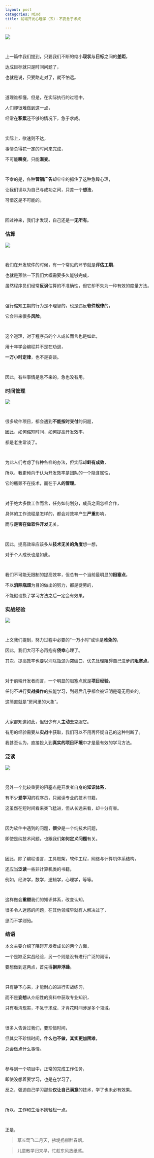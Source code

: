 ```yaml
---
layout: post
categories: Mind
title: 前端开发心理学（五）：不要急于求成

---
```


![](https://upload-images.jianshu.io/upload_images/1023733-639403318de3a7cc.png?imageMogr2/auto-orient/strip%7CimageView2/2/w/1240)

<br/>

上一篇中我们提到，只要我们不断的缩小**现状**与**目标**之间的**差距**，

达成目标就只是时间问题了，

也就是说，只要路走对了，就不怕远。

<br/>

道理谁都懂，但是，在实际执行的过程中，

人们却很难做到这一点，

经常在**积累**还不够的情况下，急于求成。

<br/>

实际上，欲速则不达，

事情总得花一定的时间来完成，

不可能**瞬变**，只能**渐变**。

<br/>

不幸的是，各种**营销广告**却牢牢的抓住了这种急躁心理，

让我们误以为自己与成功之间，只差一个**想法**，

可惜这是不可能的。

<br/>

回过神来，我们才发现，自己还是**一无所有**。

### 估算

![](https://upload-images.jianshu.io/upload_images/1023733-0421e06e023e6116.png?imageMogr2/auto-orient/strip%7CimageView2/2/w/1240)

<br/>

我们在开发软件的时候，有一个常见的环节就是**评估工期**，

也就是预估一下我们大概需要多久能够完成，

虽然程序员们经常**反讽**估算的不准确性，但它却不失为一种有效的度量方法。

<br/>

强行缩短工期的行为是不理智的，也是违反**软件规律**的，

它会带来很多**风险**。

<br/>

这个道理，对于程序员的个人成长而言也是如此，

用十年学会编程并不是在劝退，

**一万小时定律**，也不是妄谈。

<br/>

因此，有些事情是急不来的，急也没有用。

### 时间管理

![](https://upload-images.jianshu.io/upload_images/1023733-a3ea7a1eb02f9838.png?imageMogr2/auto-orient/strip%7CimageView2/2/w/1240)

<br/>

很多软件项目，都会遇到**不能按时交付**的问题，

因此，如何缩短时间，如何提高开发效率，

都是老生常谈了。

<br/>

为此人们考虑了各种各样的办法，但实际却**鲜有成效**，

所以，我更倾向于认为开发效率是团队的一个隐含属性，

它的瓶颈不在技术，而在于**人的管理**。

<br/>

对于绝大多数工作而言，任务如何划分，成员之间怎样合作，

具体的工作流程是怎样的，都会对效率产生**严重**影响，

而与**是否在做软件开发**无关。

<br/>

因此，提高效率应该多从**技术无关的角度**想一想，

对于个人成长也是如此。

<br/>

我们不可能无限制的提高效率，但总有一个当前最明显的**阻塞点**，

不以**消除瓶颈**为目的做出的努力，都是徒劳的，

不能假设换了学习方法之后一定会有效果。

### 实战经验

![](https://upload-images.jianshu.io/upload_images/1023733-8d975a669f3713b9.png?imageMogr2/auto-orient/strip%7CimageView2/2/w/1240)

<br/>

上文我们提到，努力过程中必要的“一万小时”或许是**难免的**，

因此，我们大可不必再抱有**侥幸**心理了。

其次，提高效率也要以消除瓶颈为突破口，优先处理阻碍自己进步的**阻塞点**。

<br/>

对于前端开发者而言，一个明显的阻塞点就是**项目经验**，

任何不进行**实战操作**的技能学习，到最后几乎都会被证明是毫无用处的。

这简直就是“房间里的大象”。

<br/>

大家都知道如此，但很少有人**主动**去克服它。

有用的经验需要从**实战**中获取，我们可以不用再怀疑自己的这种判断了。

我甚至认为，直接投入到**真实的项目环境**中才是最有效的学习方法。

### 泛读

![](https://upload-images.jianshu.io/upload_images/1023733-73314f0796c55bd6.png?imageMogr2/auto-orient/strip%7CimageView2/2/w/1240)

<br/>

另外一个比较重要的阻塞点是开发者自身的**知识体系**，

有不少**爱学习**的程序员，只阅读专业的技术书籍，

这虽然在短时间看来突飞猛进，但从长远来看，却十分有害。

<br/>

因为软件中遇到的问题，**很少**是一个纯技术问题，

即使是纯技术问题，也跟我们**如何定义问题**有关。

<br/>

因此，除了编程语言，工具框架，软件工程，网络与计算机体系结构，

还应当**泛读**一些非计算机类的书籍，

例如，经济学，数学，逻辑学，心理学，等等。

<br/>

这样做会**重塑**我们的知识体系，改变认知，

很多令人迷惑的问题，在其他领域早就有人解决过了，

思而不学则殆。

### 结语

本文主要介绍了阻碍开发者成长的两个方面，

一个是缺乏实战经验，另一个则是没有进行广泛的阅读，

要想做到这两点，首先得**摒弃浮躁**。

<br/>

只有静下心来，才能耐心的进行实战练习，

而不是**妄想**从介绍性的资料中获取专业知识，

只有看清现实，不急于求成，才肯花时间涉足多个领域。

<br/>

很多人告诉过我们，要珍惜时间，

但其实不珍惜时间，**什么也不做，其实更加困难**，

总会做点什么事情。

<br/>

参与到一个项目中，正常的完成工作任务，

即使没想着要学习，也是在学习了，

反之，强迫自己学习那些**仅让自己满意**的技术，学了也未必有效果。

<br/>

所以，工作和生活不妨轻松一点。

<br/>

正是，

> 草长莺飞二月天，拂堤杨柳醉春烟。

> 儿童散学归来早，忙趁东风放纸鸢。














































































































